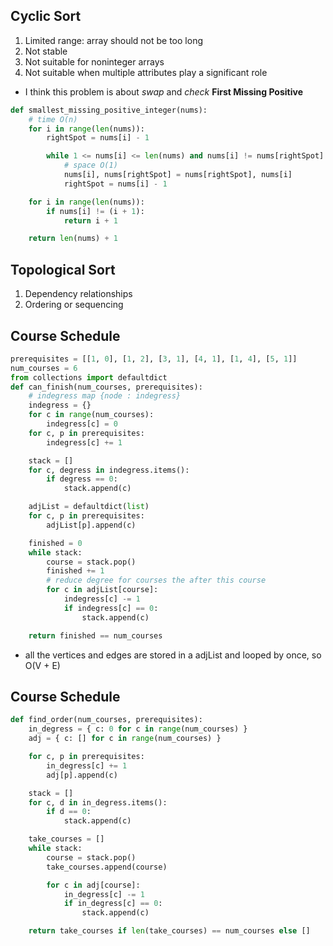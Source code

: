 ## Cyclic Sort
1. Limited range: array should not be too long
2. Not stable
3. Not suitable for noninteger arrays
4. Not suitable when multiple attributes play a significant role

- I think this problem is about *swap* and *check*
**First Missing Positive**
```python
def smallest_missing_positive_integer(nums):
    # time O(n)
    for i in range(len(nums)):
        rightSpot = nums[i] - 1

        while 1 <= nums[i] <= len(nums) and nums[i] != nums[rightSpot]:
            # space O(1)
            nums[i], nums[rightSpot] = nums[rightSpot], nums[i]
            rightSpot = nums[i] - 1

    for i in range(len(nums)):
        if nums[i] != (i + 1):
            return i + 1

    return len(nums) + 1
```


## Topological Sort
1. Dependency relationships
2. Ordering or sequencing

## **Course Schedule**

```python
prerequisites = [[1, 0], [1, 2], [3, 1], [4, 1], [1, 4], [5, 1]]
num_courses = 6
from collections import defaultdict
def can_finish(num_courses, prerequisites):
    # indegress map {node : indegress}
    indegress = {}
    for c in range(num_courses):
        indegress[c] = 0
    for c, p in prerequisites:
        indegress[c] += 1

    stack = []
    for c, degress in indegress.items():
        if degress == 0:
            stack.append(c)

    adjList = defaultdict(list)
    for c, p in prerequisites:
        adjList[p].append(c)

    finished = 0
    while stack:
        course = stack.pop()
        finished += 1
        # reduce degree for courses the after this course
        for c in adjList[course]:
            indegress[c] -= 1
            if indegress[c] == 0:
                stack.append(c)

    return finished == num_courses
```
- all the vertices and edges are stored in a adjList and looped by once, so O(V + E)

## **Course Schedule**

```python
def find_order(num_courses, prerequisites):
    in_degress = { c: 0 for c in range(num_courses) }
    adj = { c: [] for c in range(num_courses) }

    for c, p in prerequisites:
        in_degress[c] += 1
        adj[p].append(c)

    stack = []
    for c, d in in_degress.items():
        if d == 0:
            stack.append(c)

    take_courses = []
    while stack:
        course = stack.pop()
        take_courses.append(course)

        for c in adj[course]:
            in_degress[c] -= 1
            if in_degress[c] == 0:
                stack.append(c)

    return take_courses if len(take_courses) == num_courses else []
```
